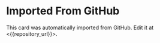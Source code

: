 # Imported From GitHub
This card was automatically imported from GitHub. Edit it at <{{repository_url}}>.
